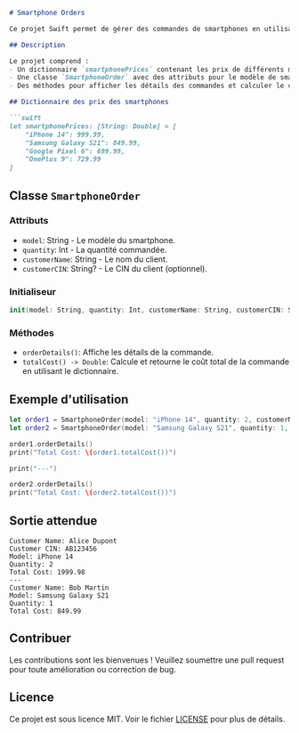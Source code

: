 

```markdown
# Smartphone Orders

Ce projet Swift permet de gérer des commandes de smartphones en utilisant un dictionnaire des prix et une classe `SmartphoneOrder`.

## Description

Le projet comprend :
- Un dictionnaire `smartphonePrices` contenant les prix de différents modèles de smartphones.
- Une classe `SmartphoneOrder` avec des attributs pour le modèle de smartphone, la quantité commandée, le nom du client, et un CIN optionnel.
- Des méthodes pour afficher les détails des commandes et calculer le coût total.

## Dictionnaire des prix des smartphones

```swift
let smartphonePrices: [String: Double] = [
    "iPhone 14": 999.99,
    "Samsung Galaxy S21": 849.99,
    "Google Pixel 6": 699.99,
    "OnePlus 9": 729.99
]
```

## Classe `SmartphoneOrder`

### Attributs
- `model`: String - Le modèle du smartphone.
- `quantity`: Int - La quantité commandée.
- `customerName`: String - Le nom du client.
- `customerCIN`: String? - Le CIN du client (optionnel).

### Initialiseur

```swift
init(model: String, quantity: Int, customerName: String, customerCIN: String? = nil)
```

### Méthodes

- `orderDetails()`: Affiche les détails de la commande.
- `totalCost() -> Double`: Calcule et retourne le coût total de la commande en utilisant le dictionnaire.

## Exemple d'utilisation

```swift
let order1 = SmartphoneOrder(model: "iPhone 14", quantity: 2, customerName: "Alice Dupont", customerCIN: "AB123456")
let order2 = SmartphoneOrder(model: "Samsung Galaxy S21", quantity: 1, customerName: "Bob Martin")

order1.orderDetails()
print("Total Cost: \(order1.totalCost())")

print("---")

order2.orderDetails()
print("Total Cost: \(order2.totalCost())")
```

## Sortie attendue

```
Customer Name: Alice Dupont
Customer CIN: AB123456
Model: iPhone 14
Quantity: 2
Total Cost: 1999.98
---
Customer Name: Bob Martin
Model: Samsung Galaxy S21
Quantity: 1
Total Cost: 849.99
```


## Contribuer

Les contributions sont les bienvenues ! Veuillez soumettre une pull request pour toute amélioration ou correction de bug.

## Licence

Ce projet est sous licence MIT. Voir le fichier [LICENSE](LICENSE) pour plus de détails.
```
